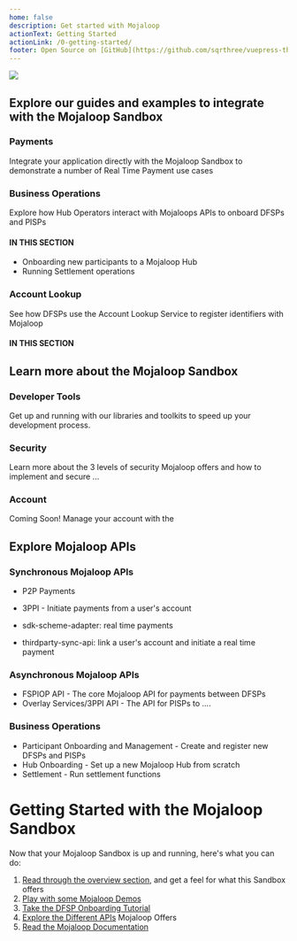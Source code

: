 ```yaml
---
home: false
description: Get started with Mojaloop
actionText: Getting Started
actionLink: /0-getting-started/
footer: Open Source on [GitHub](https://github.com/sqrthree/vuepress-theme-api), Made by [@sqrthree](https://github.com/sqrthree), Power by [vuepress](https://github.com/vuejs/vuepress).
---
```


![](/logo_main.png)

## Explore our guides and examples to integrate with the Mojaloop Sandbox


### Payments
Integrate your application directly with the Mojaloop Sandbox to demonstrate a number of Real Time Payment use cases




### Business Operations
Explore how Hub Operators interact with Mojaloops APIs to onboard DFSPs and PISPs

#### IN THIS SECTION
- Onboarding new participants to a Mojaloop Hub
- Running Settlement operations


### Account Lookup
See how DFSPs use the Account Lookup Service to register identifiers with Mojaloop


#### IN THIS SECTION

<!-- something about P -->


## Learn more about the Mojaloop Sandbox

### Developer Tools
Get up and running with our libraries and toolkits to speed up your development process.

### Security
Learn more about the 3 levels of security Mojaloop offers and how to implement and secure ...

### Account
Coming Soon! Manage your account with the 


## Explore Mojaloop APIs

### Synchronous Mojaloop APIs
- P2P Payments
- 3PPI - Initiate payments from a user's account

- sdk-scheme-adapter: real time payments 
- thirdparty-sync-api: link a user's account and initiate a real time payment

### Asynchronous Mojaloop APIs
- FSPIOP API - The core Mojaloop API for payments between DFSPs
- Overlay Services/3PPI API - The API for PISPs to ....

### Business Operations
- Participant Onboarding and Management - Create and register new DFSPs and PISPs
- Hub Onboarding - Set up a new Mojaloop Hub from scratch
- Settlement - Run settlement functions


<!-- TODO: pretty small logos for each one -->

# Getting Started with the Mojaloop Sandbox

Now that your Mojaloop Sandbox is up and running, here's what you can do:

1. [Read through the overview section](/1-overview/), and get a feel for what this Sandbox offers
1. [Play with some Mojaloop Demos](/99-demos/)
1. [Take the DFSP Onboarding Tutorial](/3-guides/1_dfsp_setup/)
1. [Explore the Different APIs](/1-overview/#apis) Mojaloop Offers
1. [Read the Mojaloop Documentation](https://docs.mojaloop.io/documentation/)

